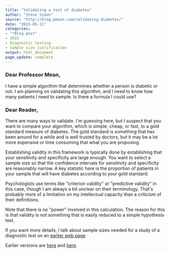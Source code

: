 ```yaml
---
title: "Validating a test of diabetes"
author: "Steve Simon"
source: "http://blog.pmean.com/validating-diabetes/"
date: "2015-05-11"
categories: 
- "*Blog post"
- 2015
- Diagnostic testing
- Sample size justification
output: html_document
page_update: complete
---
```


### Dear Professor Mean,

I have a simple algorithm that determines whether a person is diabetic or not. I am planning on validating this algorithm, and I need to know how many patients I need to sample. Is there a formula I could use?

<!---More--->

### Dear Reader,

There are many ways to validate. I'm guessing here, but I suspect that you want to compare your algorithm, which is simple, cheap, or fast, to a gold standard measure of diabetes. The gold standard is something that has been around for a while and is well trusted by doctors, but it may be a lot more expensive or time consuming that what you are proposing.

Establishing validity in this framework is typically done by establishing that your sensitivity and specificity are large enough. You want to select a sample size so that the confidence intervals for sensitivity and specificity are reasonably narrow. A key statistic here is the proportion of patients in your sample that will have diabetes according to your gold standard.

Psychologists use terms like "criterion validity" or "predictive validity" in this case, though I am always a bit unclear on their terminology. That's probably more of a limitation on my intellectual capacity than a criticism of their definitions.

Note that there is no "power" involved in this calculation. The reason for this is that validity is not something that is easily reduced to a simple hypothesis test.

If you want more details, I talk about sample sizes needed for a study of a diagnostic test on an [earlier web page][sim3]


[sim3]: http://www.pmean.com/04/SampleSizeDiagnostic.html



 
Earlier versions are [here][sim1] and [here][sim2].
 
[sim1]: http://blog.pmean.com/validating-diabetes/
[sim2]: http://new.pmean.com/validating-diabetes/
 
